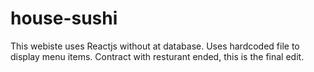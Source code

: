 # house-sushi
This webiste uses Reactjs without at database. Uses hardcoded file to display menu items. Contract with resturant ended, this is the final edit.
